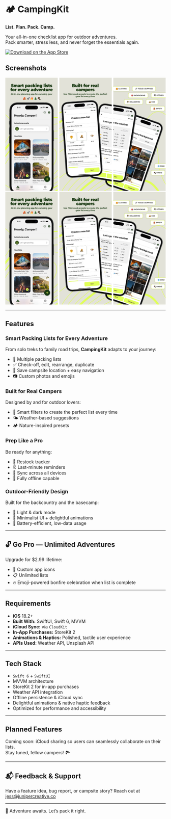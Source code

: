 # 🏕️ CampingKit

**List. Plan. Pack. Camp.**

Your all-in-one checklist app for outdoor adventures.  
Pack smarter, stress less, and never forget the essentials again.

[![Download on the App Store](https://developer.apple.com/assets/elements/badges/download-on-the-app-store.svg)](https://apps.apple.com/us/app/campingkit-list-plan-pack/id6744910267)


## Screenshots
![AppStore Screenshots](assets/ck-appstore-1.jpg)
![AppStore Screenshots](assets/ck-appstore-1.jpg)

---

## Features

### Smart Packing Lists for Every Adventure
From solo treks to family road trips, **CampingKit** adapts to your journey:

- 📝 Multiple packing lists
- ✅ Check-off, edit, rearrange, duplicate
- 📍 Save campsite location + easy navigation
- 📷 Custom photos and emojis

### Built for Real Campers
Designed by and for outdoor lovers:

- 🧠 Smart filters to create the perfect list every time
- 🌤️ Weather-based suggestions
- 🏕️ Nature-inspired presets

### Prep Like a Pro
Be ready for anything:

- 🧺 Restock tracker
- ⏰ Last-minute reminders
- 🔁 Sync across all devices
- 📴 Fully offline capable

### Outdoor-Friendly Design
Built for the backcountry and the basecamp:

- 🌙 Light & dark mode
- 🧭 Minimalist UI + delightful animations
- 🔋 Battery-efficient, low-data usage

---

## 🔓 Go Pro — Unlimited Adventures

Upgrade for $2.99 lifetime:

- 🌄 Custom app icons
- 📋 Unlimited lists
- 🔥 Emoji-powered bonfire celebration when list is complete

---

## Requirements

- **iOS** 18.2+
- **Built With:** SwiftUI, Swift 6, MVVM
- **iCloud Sync:** via `CloudKit`
- **In-App Purchases:** StoreKit 2
- **Animations & Haptics:** Polished, tactile user experience
- **APIs Used:** Weather API, Unsplash API

---

## Tech Stack

- `Swift 6` + `SwiftUI`
- MVVM architecture
- StoreKit 2 for in-app purchases
- Weather API integration
- Offline persistence & iCloud sync
- Delightful animations & native haptic feedback
- Optimized for performance and accessibility

---

## Planned Features

Coming soon: iCloud sharing so users can seamlessly collaborate on their lists.  
Stay tuned, fellow campers! 🏞️

---

## 📬 Feedback & Support

Have a feature idea, bug report, or campsite story? Reach out at [jess@junipercreative.co](mailto:jess@junipercreative.co)

---

🌲 Adventure awaits. Let’s pack it right.
